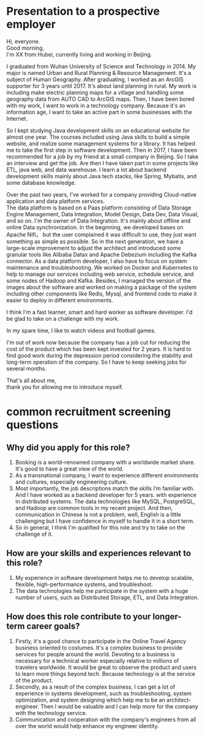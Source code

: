 
  
# Presentation to a prospective employer  
Hi, everyone.  
Good morning,  
I'm XX from Hubei, currently living and working in Beijing.  
  
I graduated from  Wuhan University of Science and Technology in 2014. My major is named Urban and Rural Planning & Resource Management. It's a subject of Human Geography.
After graduating, I worked as an ArcGIS supporter for 3 years until 2017. It's about land planning in rural. My work is including make electric planning maps for a village and handling some geography data from AUTO CAD to ArcGIS maps.   Then, I have been bored with my work, I want to work in a technology company. Because it's an information age, I want to take an active part in some businesses with the Internet.   

So I kept studying Java development skills on an educational website for almost one year.  The courses included using Java skills to build a simple website, and realize some management systems for a library. It has helped me to take the first step in software development. 
Then in 2017, I have been recommended for a job by my friend at a small company in Beijing. So I take an interview and get the job. 
Are then  I have taken part in some projects like ETL, java web, and data warehouse.  I learn a lot about backend development skills mainly about Java tech stacks, like Spring, Mybatis, and some database knowledge.   
	
Over the past two years, I've worked for a company providing Cloud-native application and data platform services.  
The data platform is based on a Paas platform consisting of Data Storage Engine Management, Data Integration, Model Design, Data Dev, Data Visual, and so on.
I'm the owner of Data Integration. It's mainly about offline and online Data synchronization. In the beginning, we developed bases on  Apache Nifi， but the user complained it was difficult to use, they just want something as simple as possible. So in the next generation, we have a large-scale improvement to adjust the architect and introduced some granular tools like Alibaba Datax and Apache Debezium including the Kafka connector.
As a data platform developer, I also have to focus on system maintenance and troubleshooting.  We worked on Docker and Kubernetes to help to manage our services including web service, schedule service, and some nodes of Hadoop and Kafka.
Besides, I managed the version of the images about the software and worked on making a package of the system including other components like Redis, Mysql, and frontend code to make it easier to deploy in different environments.
  
I think I'm a fast learner, smart and hard worker as software developer. I'd be glad to take on a challenge with my work.

In my spare time, I like to watch videos and football games.  
  
I'm out of work now because the company has a job cut for reducing the cost of the product which has been kept invested for 2 years.  It is hard to find good work during the depression period considering the stability and long-term operation of the company. So I have to keep seeking jobs for several months.
  
That's all about me,  
thank you for allowing me to introduce myself.  
  
  
 # common recruitment screening questions  
  
## Why did you apply for this role?  
 1. Booking is a world-renowned company with a worldwide market share. It's good to have a great view of the world.  
 2. As a transnational company, I want to experience different environments and cultures, especially engineering culture.  
3. Most importantly, the job descriptions match the skills I‘m familiar with.  And I have worked as a backend developer for 5 years. with experience in distributed systems. The data technologies like MySQL,  PostgreSQL, and Hadoop are common tools in my recent project. And then, communication in Chinese is not a problem, well, English is a little challenging but I have confidence in myself to handle it in a short term.  
4. So in general, I think I'm qualified for this role and try to take on the challenge of it.  
  
   
## How are your skills and experiences relevant to this role?  
1. My experience in software development helps me to develop scalable, flexible,  high-performance systems, and troubleshoot.  
2. The data technologies help me participate in the system with a huge number of users, such as Distributed Storage, ETL, and Data Integration.  
  
  
## How does this role contribute to your longer-term career goals?  
1. Firstly, it's a good chance to participate in the Online Travel Agency business oriented to costumes. It's a complex business to provide services for people around the world.  Devoting to a business is necessary for a technical worker especially relative to millions of travelers worldwide. It would be great to observe the product and users to learn more things beyond tech. Because technology is at the service of the product.  
2. Secondly, as a result of the complex business, I can get a lot of experience in systems development, such as troubleshooting, system optimization, and system designing which help me to be an architect-engineer. Then I would be valuable and I can help more for the company with the technology service.  
3. Communication and cooperation with the company's engineers from all over the world would help enhance my engineer identity.